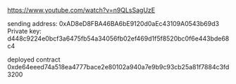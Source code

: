 https://www.youtube.com/watch?v=n9QLsSagUzE

sending address: 0xAD8eD8FBA46BA6bE9120d0aEc43109A0543b69d3
Private key: d448c9224e0bcf3a6475fb54a34056fb02ef469d1f5f8520bc0f6e443bde68c4

deployed contract 0xde64eeed74a518ea4777bace2e80102a940a7e9b9c93cb25a81f7884c3fd3200
